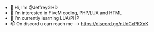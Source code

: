 - 👋 Hi, I’m @JeffreyGHD
- 👀 I’m interested in FiveM coding, PHP/LUA and HTML
- 🌱 I’m currently learning LUA/PHP
- 📫 On discord u can reach me --> https://discord.gg/nUdCxPKXnK

